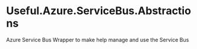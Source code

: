 # Useful.Azure.ServiceBus.Abstractions
Azure Service Bus Wrapper to make help manage and use the Service Bus
